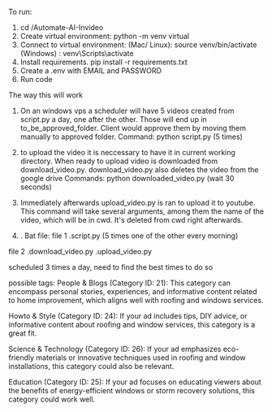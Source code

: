 To run:
1) cd /Automate-AI-Invideo
2) Create virtual environment:  python -m venv virtual
3) Connect to virtual environment:
    (Mac/ Linux): source venv/bin/activate
    (Windows) : venv\Scripts\activate
4) Install requirements.   pip install -r requirements.txt
5) Create a .env with EMAIL and PASSWORD
6) Run code


The way this will work
1) On an windows vps a scheduler will have 5 videos created from script.py a day, one after the other. Those will end up in to_be_approved_folder. Client would approve them by moving them manually to approved folder. 
Command: python script.py  (5 times)

2) to upload the video it is neccessary to have it in current working directory. When ready to upload video  is downloaded from download_video.py. download_video.py also deletes the video from the google drive
Commands:
python downloaded_video.py
(wait 30 seconds)

4) Immediately afterwards upload_video.py is ran to upload it to youtube. This command will take several arguments, among them the name of the video, which will be in cwd. It's deleted from cwd right afterwards.

5) . Bat file:
file 1 
.script.py (5 times one of the other every morning)

file 2
.download_video.py
.upload_video.py

scheduled 3 times a day, need to find the best times to do so




possible tags:
People & Blogs (Category ID: 21): This category can encompass personal stories, experiences, and informative content related to home improvement, which aligns well with roofing and windows services.

Howto & Style (Category ID: 24): If your ad includes tips, DIY advice, or informative content about roofing and window services, this category is a great fit.

Science & Technology (Category ID: 26): If your ad emphasizes eco-friendly materials or innovative techniques used in roofing and window installations, this category could also be relevant.

Education (Category ID: 25): If your ad focuses on educating viewers about the benefits of energy-efficient windows or storm recovery solutions, this category could work well.